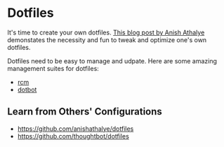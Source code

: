 # Dotfiles

It's time to create your own dotfiles. [This blog post by Anish Athalye](https://www.anishathalye.com/2014/08/03/managing-your-dotfiles/) demonstates the necessity and fun to tweak and optimize one's own dotfiles.

Dotfiles need to be easy to manage and udpate. Here are some amazing management suites for dotfiles:

- [rcm](https://github.com/thoughtbot/rcm)
- [dotbot](https://github.com/anishathalye/dotbot)

## Learn from Others' Configurations

- https://github.com/anishathalye/dotfiles
- https://github.com/thoughtbot/dotfiles

